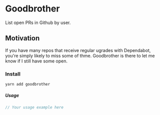 # Goodbrother

List open PRs in Github by user.

## Motivation

If you have many repos that receive regular ugrades with Dependabot, you're simply likely to miss some of thme. Goodbrother is there to let me know if I still have some open.

### Install

`yarn add goodbrother`

##### Usage

```javascript
// Your usage example here
```